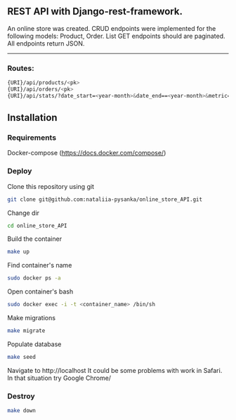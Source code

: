 ## REST API with Django-rest-framework.
An online store  was created. CRUD endpoints were implemented for the following models: Product, Order. 
List GET endpoints should are paginated. All endpoints return JSON. 

____

### Routes:
```bash
{URI}/api/products/<pk>
{URI}/api/orders/<pk>
{URI}/api/stats/?date_start=<year-month>&date_end==<year-month>&metric=<[price|count]>
```

## Installation

### Requirements

Docker-compose (https://docs.docker.com/compose/)

### Deploy


Clone this repository using git
```bash
git clone git@github.com:nataliia-pysanka/online_store_API.git
```
Change dir
```bash
cd online_store_API
```
Build the container
```bash
make up
```
Find container's name
```bash
sudo docker ps -a
```
Open container's bash
```bash
sudo docker exec -i -t <container_name> /bin/sh
```
Make migrations
```bash
make migrate
```
Populate database
```bash
make seed
```
Navigate to http://localhost
It could be some problems with work in Safari. In that situation try Google Chrome/


### Destroy

```bash
make down
```


